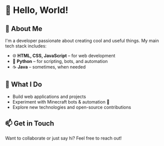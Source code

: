 # 👋 Hello, World!

## 🚀 About Me  
I'm a developer passionate about creating cool and useful things. My main tech stack includes:  

- 🌐 **HTML, CSS, JavaScript** – for web development  
- 🐍 **Python** – for scripting, bots, and automation  
- ☕ **Java** – sometimes, when needed  

## 🔧 What I Do  
- Build web applications and projects  
- Experiment with Minecraft bots & automation 🤖  
- Explore new technologies and open-source contributions  

## 📫 Get in Touch  
Want to collaborate or just say hi? Feel free to reach out!  
